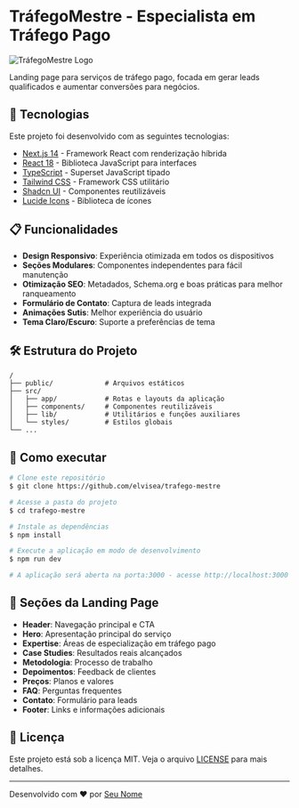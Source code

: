 # TráfegoMestre - Especialista em Tráfego Pago

![TráfegoMestre Logo](public/logo.png)

Landing page para serviços de tráfego pago, focada em gerar leads qualificados e aumentar conversões para negócios.

## 🚀 Tecnologias

Este projeto foi desenvolvido com as seguintes tecnologias:

- [Next.js 14](https://nextjs.org/) - Framework React com renderização híbrida
- [React 18](https://reactjs.org/) - Biblioteca JavaScript para interfaces
- [TypeScript](https://www.typescriptlang.org/) - Superset JavaScript tipado
- [Tailwind CSS](https://tailwindcss.com/) - Framework CSS utilitário
- [Shadcn UI](https://ui.shadcn.com/) - Componentes reutilizáveis
- [Lucide Icons](https://lucide.dev/) - Biblioteca de ícones

## 📋 Funcionalidades

- **Design Responsivo**: Experiência otimizada em todos os dispositivos
- **Seções Modulares**: Componentes independentes para fácil manutenção
- **Otimização SEO**: Metadados, Schema.org e boas práticas para melhor ranqueamento
- **Formulário de Contato**: Captura de leads integrada
- **Animações Sutis**: Melhor experiência do usuário
- **Tema Claro/Escuro**: Suporte a preferências de tema

## 🛠️ Estrutura do Projeto

```
/
├── public/             # Arquivos estáticos
├── src/
│   ├── app/            # Rotas e layouts da aplicação
│   ├── components/     # Componentes reutilizáveis
│   ├── lib/            # Utilitários e funções auxiliares
│   └── styles/         # Estilos globais
└── ...
```

## 🚀 Como executar

```bash
# Clone este repositório
$ git clone https://github.com/elvisea/trafego-mestre

# Acesse a pasta do projeto
$ cd trafego-mestre

# Instale as dependências
$ npm install

# Execute a aplicação em modo de desenvolvimento
$ npm run dev

# A aplicação será aberta na porta:3000 - acesse http://localhost:3000
```

## 📱 Seções da Landing Page

- **Header**: Navegação principal e CTA
- **Hero**: Apresentação principal do serviço
- **Expertise**: Áreas de especialização em tráfego pago
- **Case Studies**: Resultados reais alcançados
- **Metodologia**: Processo de trabalho
- **Depoimentos**: Feedback de clientes
- **Preços**: Planos e valores
- **FAQ**: Perguntas frequentes
- **Contato**: Formulário para leads
- **Footer**: Links e informações adicionais

## 📝 Licença

Este projeto está sob a licença MIT. Veja o arquivo [LICENSE](LICENSE) para mais detalhes.

---

Desenvolvido com ♥ por [Seu Nome](https://seusite.com)
